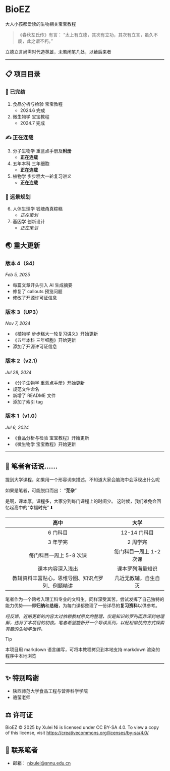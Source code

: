 # BioEZ
大人小孩都爱读的生物相关宝宝教程


> 《春秋左氏传》有言：
> “太上有立德，其次有立功，其次有立言，虽久不废，此之谓不朽。”

立德立言尚需时代造英雄，未若闲笔几处，以飨后来者

---
## 📋 项目目录
### 🎊 已完结
1. 食品分析与检验 宝宝教程
	- 2024.6 完成
2. 微生物学 宝宝教程
	- 2024.7 完成

###  ✍️ 正在连载
3. 分子生物学 重蓝点手册及**附册**
	- **正在连载**
4. 五年本科 三年细胞
	- **正在连载**
5. 植物学 步步糕大一轮复习讲义
	- **正在连载**

### 📗 远景规划
6. 人体生理学 钱塘甬真粽糕
	- *正在策划*
7. 基因学 创新设计
	- *正在策划*

## 🌏 重大更新

### 版本 4（S4）
*Feb 5, 2025*

- 每篇文章开头引入 AI 生成摘要
- 修复了 callouts 预览问题
- 修改了开源许可证信息

### 版本 3（UP3）
*Nov 7, 2024*

- 《植物学 步步糕大一轮复习讲义》开始更新
- 《五年本科 三年细胞》开始更新
- 添加了开源许可证信息

### 版本 2（v2.1）
*Jul 28, 2024*

- 《分子生物学 重蓝点手册》开始更新
- 规范文件命名
- 新增了 README 文件
- 添加了索引 tag

### 版本 1（v1.0）
*Jul 6, 2024*

- 《食品分析与检验 宝宝教程》开始更新
- 《微生物学 宝宝教程》开始更新

---
## 💬 笔者有话说……
提到大学课程，如果用一个形容词来描述，不知道大家会脑海中会浮现出什么呢

如果是笔者，可能脱口而出：
“**芜杂**”

是啊，课本厚，课程多，大家分到每门课程上的时间少。
这时候，我们难免会回忆起高中的“幸福时光” ⬇️

|            高中            |       大学       |
| :----------------------: | :------------: |
|          6 门科目           |   12-14 门科目    |
|          3 年学完           |     2 周学完      |
|      每门科目一周上 5-8 次课      | 每门科目一周上 1-2 次课 |
|         课本内容深入浅出         |    课本罗列海量知识    |
| 教辅资料丰富贴心，思维导图、知识点罗列、例题精讲 |   几近无教辅，自生自灭   |
 
 笔者作为一个跨考入理工科专业的文科生，同样深受其苦。尝试发挥了自己独特的能力优势——即**归纳**和**总结**，为每门课都整理了一份详尽的**复习资料**以供参考。
 
*经反馈，近期更新的内容太过依赖教材原文的整理，仅是知识的罗列而非深刻地理解，违背了本项目的初衷。笔者希望能新开一个导读系列，以轻松愉快的方式探索有趣的生物学世界。*

> [!TIP]
> 本项目用 markdown 语言编写，可将本教程拷贝到本地支持 markdown 渲染的程序中本地浏览


---
## ✨ 特别鸣谢
- 陕西师范大学食品工程与营养科学学院
- 骆莹老师

## ⚖️ 许可证
BioEZ © 2025 by Xulei Ni is licensed under CC BY-SA 4.0. To view a copy of this license, visit https://creativecommons.org/licenses/by-sa/4.0/

## 📮 联系笔者
- 邮箱： nixulei@snnu.edu.cn